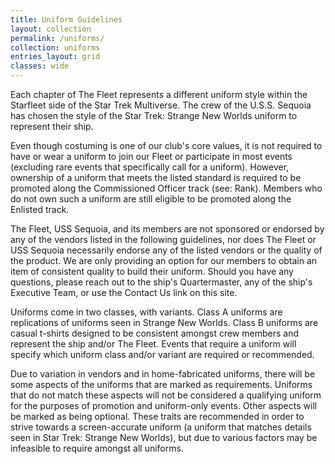 ```yaml
---
title: Uniform Guidelines
layout: collection
permalink: /uniforms/
collection: uniforms
entries_layout: grid
classes: wide
---
```


Each chapter of The Fleet represents a different uniform style within the Starfleet side of the Star Trek Multiverse. The crew of the U.S.S. Sequoia has chosen the style of the Star Trek: Strange New Worlds uniform to represent their ship. 

Even though costuming is one of our club's core values, it is not required to have or wear a uniform to join our Fleet or participate in most events (excluding rare events that specifically call for a uniform). However, ownership of a uniform that meets the listed standard is required to be promoted along the Commissioned Officer track (see: Rank). Members who do not own such a uniform are still eligible to be promoted along the Enlisted track.

The Fleet, USS Sequoia, and its members are not sponsored or endorsed by any of the vendors listed in the following guidelines, nor does The Fleet or USS Sequoia necessarily endorse any of the listed vendors or the quality of the product.  We are only providing an option for our members to obtain an item of consistent quality to build their uniform.  Should you have any questions, please reach out to the ship's Quartermaster, any of the ship's Executive Team, or use the Contact Us link on this site.

Uniforms come in two classes, with variants. Class A uniforms are replications of uniforms seen in Strange New Worlds. Class B uniforms are casual t-shirts designed to be consistent amongst crew members and represent the ship and/or The Fleet. Events that require a uniform will specify which uniform class and/or variant are required or recommended.

Due to variation in vendors and in home-fabricated uniforms, there will be some aspects of the uniforms that are marked as requirements. Uniforms that do not match these aspects will not be considered a qualifying uniform for the purposes of promotion and uniform-only events. Other aspects will be marked as being optional. These traits are recommended in order to strive towards a screen-accurate uniform (a uniform that matches details seen in Star Trek: Strange New Worlds), but due to various factors may be infeasible to require amongst all uniforms.
